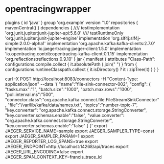 # opentracingwrapper

plugins {
    id 'java'
}
group 'org.example'
version '1.0'
repositories {
    mavenCentral()
}
dependencies {
////    testImplementation 'org.junit.jupiter:junit-jupiter-api:5.6.0'
////    testRuntimeOnly 'org.junit.jupiter:junit-jupiter-engine'
    implementation 'org.slf4j:slf4j-simple:2.0.0-alpha1'
    implementation 'org.apache.kafka:kafka-clients:2.7.0'
    implementation 'io.jaegertracing:jaeger-client:1.5.0'
    implementation 'io.opentracing.contrib:opentracing-kafka-client:0.1.15'
    implementation 'org.reflections:reflections:0.9.10'
}
jar {
    manifest {
        attributes "Class-Path": configurations.compile.collect { it.absolutePath }.join(" ")
    }
    from {
        configurations.runtimeClasspath.collect { it.isDirectory() ? it : zipTree(it) }
    }
}

curl -X POST http://localhost:8083/connectors -H "Content-Type: application/json" --data '{
  "name":"file-sink-connector-002",
  "config": {
    "tasks.max":"1",
    "batch.size":"1000",
    "batch.max.rows":"1000",
    "poll.interval.ms":"500",
    "connector.class":"org.apache.kafka.connect.file.FileStreamSinkConnector",
    "file":"/var/lib/kafka/data/names.txt",
    "topics":"number-topic-7",
    "key.converter": "org.apache.kafka.connect.storage.StringConverter",
    "key.converter.schemas.enable":"false",
    "value.converter": "org.apache.kafka.connect.storage.StringConverter",
    "key.converter.schemas.enable":"false"
  }
}'
export JAEGER_SERVICE_NAME=sample
export JAEGER_SAMPLER_TYPE=const
export JAEGER_SAMPLER_PARAM=1
export JAEGER_REPORTER_LOG_SPANS=true
export JAEGER_ENDPOINT=http://localhost:14268/api/traces
export JAEGER_URL_ENCODING=false
export JAEGER_SPAN_CONTEXT_KEY=francis_trace_id
